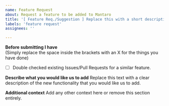 ```yaml
---
name: Feature Request
about: Request a feature to be added to Mantaro
title: '[ Feature Req./Suggestion ] Replace this with a short description of what you want to be added (leave the leading brackets and the text in it)'
labels: 'feature request'
assignees: ''

---
```


**Before submitting I have**\
(Simply replace the space inside the brackets with an X for the things you have done)
- [ ] Double checked existing Issues/Pull Requests for a similar feature.

**Describe what you would like us to add**
Replace this text with a clear description of the new functionality that you would like us to add.

**Additional context**
Add any other context here or remove this section entirely.
